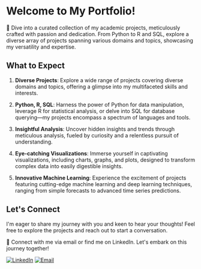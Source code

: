 # Welcome to My Portfolio!

🚀 Dive into a curated collection of my academic projects, meticulously crafted with passion and dedication. From Python to R and SQL, explore a diverse array of projects spanning various domains and topics, showcasing my versatility and expertise.

## What to Expect

1. **Diverse Projects**: Explore a wide range of projects covering diverse domains and topics, offering a glimpse into my multifaceted skills and interests.

2. **Python, R, SQL**: Harness the power of Python for data manipulation, leverage R for statistical analysis, or delve into SQL for database querying—my projects encompass a spectrum of languages and tools.

3. **Insightful Analysis**: Uncover hidden insights and trends through meticulous analysis, fueled by curiosity and a relentless pursuit of understanding.

4. **Eye-catching Visualizations**: Immerse yourself in captivating visualizations, including charts, graphs, and plots, designed to transform complex data into easily digestible insights.

5. **Innovative Machine Learning**: Experience the excitement of projects featuring cutting-edge machine learning and deep learning techniques, ranging from simple forecasts to advanced time series predictions.

## Let's Connect

I'm eager to share my journey with you and keen to hear your thoughts! Feel free to explore the projects and reach out to start a conversation.

📧 Connect with me via email or find me on LinkedIn. Let's embark on this journey together!

[![LinkedIn](https://img.shields.io/badge/LinkedIn-Connect-blue)]([https://www.linkedin.com/in/inoue-masaya/])
[![Email](https://img.shields.io/badge/Email-Contact-green)](mailto:masaya.mishima.23@gmail.com)


